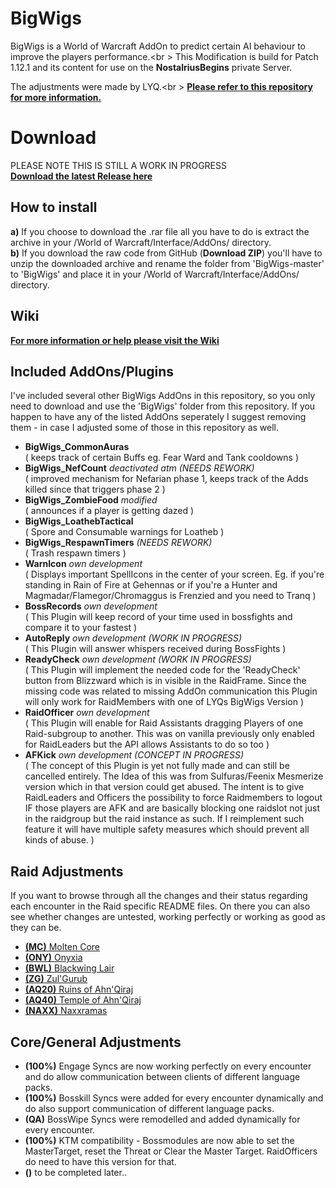 # BigWigs
BigWigs is a World of Warcraft AddOn to predict certain AI behaviour to improve the players performance.<br \>
This Modification is build for Patch 1.12.1 and its content for use on the <b>NostalriusBegins</b> private Server.

The adjustments were made by LYQ.<br \>
<b><a href="github.com/MOUZU/BigWigs">Please refer to this repository for more information.</a></b>

# Download
PLEASE NOTE THIS IS STILL A WORK IN PROGRESS <br>
<b><a href="https://github.com/MOUZU/BigWigs/releases">Download the latest Release here</a></b>

## How to install
<b>a)</b> If you choose to download the .rar file all you have to do is extract the archive in your /World of Warcraft/Interface/AddOns/ directory.<br />
<b>b)</b> If you download the raw code from GitHub (<b>Download ZIP</b>) you'll have to unzip the downloaded archive and rename the folder from 'BigWigs-master' to 'BigWigs' and place it in your /World of Warcraft/Interface/AddOns/ directory.

## Wiki
<b><a href="https://github.com/MOUZU/BigWigs/wiki">For more information or help please visit the Wiki</a></b>

## Included AddOns/Plugins
I've included several other BigWigs AddOns in this repository, so you only need to download and use the 'BigWigs' folder from this repository. If you happen to have any of the listed AddOns seperately I suggest removing them - in case I adjusted some of those in this repository as well.
<ul>
    <li><b>BigWigs_CommonAuras</b> <br \>  ( keeps track of certain Buffs eg. Fear Ward and Tank cooldowns )</li>
    <li><b>BigWigs_NefCount</b> <i>deactivated atm (NEEDS REWORK)</i> <br \>  ( improved mechanism for Nefarian phase 1, keeps track of the Adds killed since that triggers phase 2 )
    <li><b>BigWigs_ZombieFood</b> <i>modified</i> <br>  ( announces if a player is getting dazed )</li>
    <li><b>BigWigs_LoathebTactical</b> <br>  ( Spore and Consumable warnings for Loatheb )</li>
    <li><b>BigWigs_RespawnTimers</b> <i>(NEEDS REWORK)</i> <br>  ( Trash respawn timers )</li>
    <li><b>WarnIcon</b>  <i>own development</i> <br> ( Displays important SpellIcons in the center of your screen. Eg. if you're standing in Rain of Fire at Gehennas or if you're a Hunter and Magmadar/Flamegor/Chromaggus is Frenzied and you need to Tranq )</li>
    <li><b>BossRecords</b>  <i>own development</i> <br> ( This Plugin will keep record of your time used in bossfights and compare it to your fastest )</li>
    <li><b>AutoReply</b>  <i>own development (WORK IN PROGRESS)</i> <br> ( This Plugin will answer whispers received during BossFights )</li>
    <li><b>ReadyCheck</b>  <i>own development (WORK IN PROGRESS)</i> <br> ( This Plugin will implement the needed code for the 'ReadyCheck' button from Blizzward which is in visible in the RaidFrame. Since the missing code was related to missing AddOn communication this Plugin will only work for RaidMembers with one of LYQs BigWigs Version )</li>
    <li><b>RaidOfficer</b>  <i>own development</i> <br> ( This Plugin will enable for Raid Assistants dragging Players of one Raid-subgroup to another. This was on vanilla previously only enabled for RaidLeaders but the API allows Assistants to do so too )</li>
    <li><b>AFKick</b>  <i>own development (CONCEPT IN PROGRESS)</i> <br> ( The concept of this Plugin is yet not fully made and can still be cancelled entirely. The Idea of this was from Sulfuras/Feenix Mesmerize version which in that version could get abused. The intent is to give RaidLeaders and Officers the possibility to force Raidmembers to logout IF those players are AFK and are basically blocking one raidslot not just in the raidgroup but the raid instance as such. If I reimplement such feature it will have multiple safety measures which should prevent all kinds of abuse. )</li>
</ul>

## Raid Adjustments
If you want to browse through all the changes and their status regarding each encounter in the Raid specific README files. On there you can also see whether changes are untested, working perfectly or working as good as they can be.
<ul>
    <li><a href="Raids/MC/"><b>(MC)</b> Molten Core</a></li>
    <li><a href="Raids/Onyxia/"><b>(ONY)</b> Onyxia</a></li>
    <li><a href="Raids/BWL/"><b>(BWL)</b> Blackwing Lair</a></li>
    <li><a href="Raids/ZG/"><b>(ZG)</b> Zul'Gurub</a></li>
    <li><a href="Raids/AQ20/"><b>(AQ20)</b> Ruins of Ahn'Qiraj</a></li>
    <li><a href="Raids/AQ40/"><b>(AQ40)</b> Temple of Ahn'Qiraj</a></li>
    <li><a href="Raids/Naxxramas/"><b>(NAXX)</b> Naxxramas</a></li>
</ul>


## Core/General Adjustments
- <b>(100%)</b> Engage Syncs are now working perfectly on every encounter and do allow communication between clients of different language packs.
- <b>(100%)</b> Bosskill Syncs were added for every encounter dynamically and do also support communication of different language packs.
- <b>(QA)</b> BossWipe Syncs were remodelled and added dynamically for every encounter.
- <b>(100%)</b> KTM compatibility - Bossmodules are now able to set the MasterTarget, reset the Threat or Clear the Master Target. RaidOfficers do need to have this version for that.
- <b>()</b> to be completed later..
